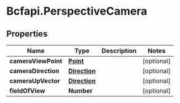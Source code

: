 # Bcfapi.PerspectiveCamera

## Properties
Name | Type | Description | Notes
------------ | ------------- | ------------- | -------------
**cameraViewPoint** | [**Point**](Point.md) |  | [optional] 
**cameraDirection** | [**Direction**](Direction.md) |  | [optional] 
**cameraUpVector** | [**Direction**](Direction.md) |  | [optional] 
**fieldOfView** | **Number** |  | [optional] 


